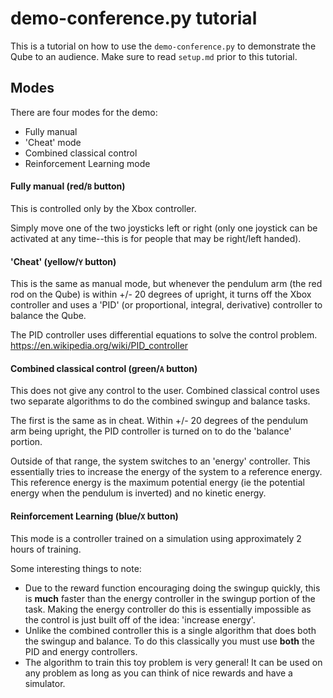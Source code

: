 # demo-conference.py tutorial

This is a tutorial on how to use the `demo-conference.py` to demonstrate the Qube to an audience.
Make sure to read `setup.md` prior to this tutorial.


## Modes
There are four modes for the demo:
- Fully manual
- 'Cheat' mode
- Combined classical control
- Reinforcement Learning mode

#### Fully manual (red/`B` button)
This is controlled only by the Xbox controller.

Simply move one of the two joysticks left or right (only one joystick can be activated at any time--this is for people that may be right/left handed).

#### 'Cheat' (yellow/`Y` button)
This is the same as manual mode, but whenever the pendulum arm (the red rod on the Qube) is within +/- 20 degrees of upright, it turns off the Xbox controller and uses a 'PID' (or proportional, integral, derivative) controller to balance the Qube. 

The PID controller uses differential equations to solve the control problem. https://en.wikipedia.org/wiki/PID_controller

#### Combined classical control (green/`A` button)
This does not give any control to the user. Combined classical control uses two separate algorithms to do the combined swingup and balance tasks. 

The first is the same as in cheat. Within +/- 20 degrees of the pendulum arm being upright, the PID controller is turned on to do the 'balance' portion.

Outside of that range, the system switches to an 'energy' controller. This essentially tries to increase the energy of the system to a reference energy. This reference energy is the maximum potential energy (ie the potential energy when the pendulum is inverted) and no kinetic energy.

#### Reinforcement Learning (blue/`X` button)
This mode is a controller trained on a simulation using approximately 2 hours of training.

Some interesting things to note:
- Due to the reward function encouraging doing the swingup quickly, this is **much** faster than the energy controller in the swingup portion of the task. Making the energy controller do this is essentially impossible as the control is just built off of the idea: 'increase energy'.
- Unlike the combined controller this is a single algorithm that does both the swingup and balance. To do this classically you must use **both** the PID and energy controllers.
- The algorithm to train this toy problem is very general! It can be used on any problem as long as you can think of nice rewards and have a simulator.
